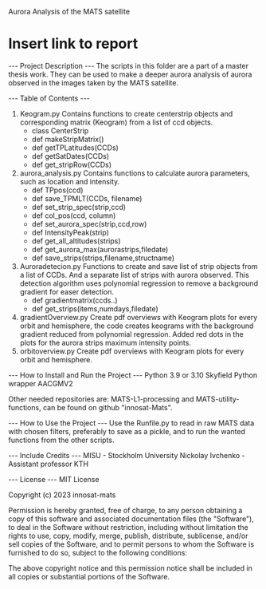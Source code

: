 Aurora Analysis of the MATS satellite

# Insert link to report

--- Project Description ---
The scripts in this folder are a part of a master thesis work. They can be used to make a deeper aurora analysis of aurora observed in the images taken by the MATS satellite.


--- Table of Contents ---

1. Keogram.py
Contains functions to create centerstrip objects and corresponding matrix (Keogram) from a list of ccd objects.
    - class CenterStrip
    - def makeStripMatrix()
    - def getTPLatitudes(CCDs)
    - def getSatDates(CCDs)
    - def get_stripRow(CCDs)
2. aurora_analysis.py
Contains functions to calculate aurora parameters, such as location and intensity.
    - def TPpos(ccd)
    - def save_TPMLT(CCDs, filename)
    - def set_strip_spec(strip,ccd)
    - def col_pos(ccd, column)
    - def set_aurora_spec(strip,ccd,row)
    - def IntensityPeak(strip)
    - def get_all_altitudes(strips)
    - def get_aurora_max(aurorastrips,filedate)
    - def save_strips(strips,filename,structname)
3. Auroradetecion.py
Functions to create and save list of strip objects from a list of CCDs. And a separate list of strips with aurora observed. This detection algorithm uses polynomial regression to remove a background gradient for easer detection.
    - def gradientmatrix(ccds..)
    - def get_strips(items,numdays,filedate)
4. gradientOverview.py
Create pdf overviews with Keogram plots for every orbit and hemisphere, the code creates keograms with the background gradient reduced from polynomial regression. Added red dots in the plots for the aurora strips maximum intensity points. 
5. orbitoverview.py
Create pdf overviews with Keogram plots for every orbit and hemisphere. 

--- How to Install and Run the Project ---
Python 3.9 or 3.10
Skyfield
Python wrapper AACGMV2

Other needed repositories are: MATS-L1-processing and MATS-utility-functions, can be found on github "innosat-Mats".

--- How to Use the Project ---
Use the Runfile.py to read in raw MATS data with chosen filters, preferably to save as a pickle, and to run the wanted functions from the other scripts.

--- Include Credits ---
MISU - Stockholm University
Nickolay Ivchenko - Assistant professor KTH


--- License ---
MIT License

Copyright (c) 2023 innosat-mats

Permission is hereby granted, free of charge, to any person obtaining a copy of this software and associated documentation files (the "Software"), to deal in the Software without restriction, including without limitation the rights to use, copy, modify, merge, publish, distribute, sublicense, and/or sell copies of the Software, and to permit persons to whom the Software is furnished to do so, subject to the following conditions:

The above copyright notice and this permission notice shall be included in all copies or substantial portions of the Software.


